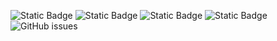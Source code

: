 ![Static Badge](https://img.shields.io/badge/blacklists-60-000000) ![Static Badge](https://img.shields.io/badge/blacklisted-3360150-cc0000) ![Static Badge](https://img.shields.io/badge/whitelisted-2244-00CC00) ![Static Badge](https://img.shields.io/badge/streaming_blacklist-28107-000000) ![GitHub issues](https://img.shields.io/github/issues/fabriziosalmi/blacklists)
